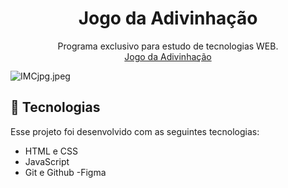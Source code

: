 <h1 align="center"> Jogo da Adivinhação </h1>

<p align="center">
Programa exclusivo para estudo de tecnologias WEB.<br>
<a href="https://gabrielliima2.github.io/IMC/" target="_blank">Jogo da Adivinhação</a>
</p>
<img src="https://img.hotimg.com/IMCjpg.jpeg" alt="IMCjpg.jpeg" border="0" />



## 🚀 Tecnologias

Esse projeto foi desenvolvido com as seguintes tecnologias:

- HTML e CSS
- JavaScript
- Git e Github
-Figma
